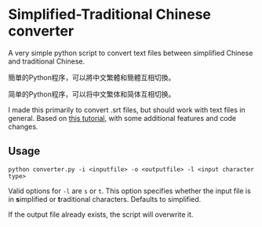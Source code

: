 # Simplified-Traditional Chinese converter
A very simple python script to convert text files between simplified Chinese and traditional Chinese.

簡單的Python程序，可以將中文繁體和簡體互相切換。

简单的Python程序，可以将中文繁体和简体互相切换。

I made this primarily to convert .srt files, but should work with text files in general. 
Based on [this tutorial](https://yarnthen.github.io/yarnthencohosking/how%20to/2019/03/31/python-convert-traditional-simplified.html),
with some additional features and code changes.

## Usage
`python converter.py -i <inputfile> -o <outputfile> -l <input character type>`

Valid options for `-l` are `s` or `t`. This option specifies whether the input file is in **s**implified or **t**raditional characters. Defaults to simplified.

If the output file already exists, the script will overwrite it.


